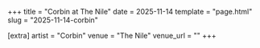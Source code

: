 +++
title = "Corbin at The Nile"
date = 2025-11-14
template = "page.html"
slug = "2025-11-14-corbin"

[extra]
artist = "Corbin"
venue = "The Nile"
venue_url = ""
+++

